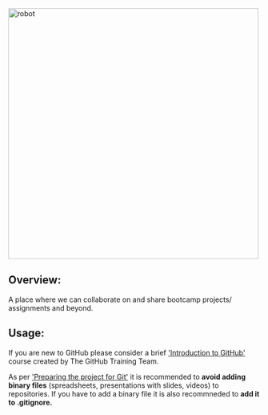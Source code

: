 <img src="https://user-images.githubusercontent.com/95383833/149815254-8d3cf96d-690c-4cb1-b1c1-55957fdb65a6.png" alt="robot" width="500"/>

## Overview:

A place where we can collaborate on and share bootcamp projects/ assignments and beyond.

## Usage:

If you are new to GitHub please consider a brief ['Introduction to GitHub'](https://lab.github.com/) course created by The GitHub Training Team.

As per ['Preparing the project for Git'](https://github.com/adobiss/github-upload/issues/2) it is recommended to **avoid adding binary files** (spreadsheets, presentations with slides, videos) to repositories. If you have to add a binary file it is also recommneded to **add it to .gitignore.**
